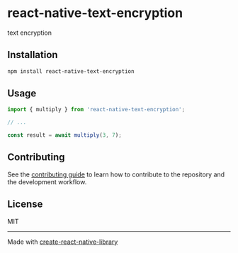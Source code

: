 # react-native-text-encryption

text encryption

## Installation

```sh
npm install react-native-text-encryption
```

## Usage


```js
import { multiply } from 'react-native-text-encryption';

// ...

const result = await multiply(3, 7);
```


## Contributing

See the [contributing guide](CONTRIBUTING.md) to learn how to contribute to the repository and the development workflow.

## License

MIT

---

Made with [create-react-native-library](https://github.com/callstack/react-native-builder-bob)
